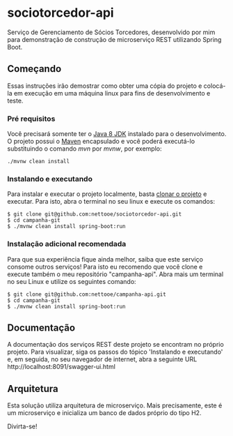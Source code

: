 # sociotorcedor-api

Serviço de Gerenciamento de Sócios Torcedores, desenvolvido por mim para demonstração de construção de microserviço REST utilizando Spring Boot.

## Começando
Essas instruções irão demostrar como obter uma cópia do projeto e colocá-la em execução em uma máquina linux para fins de desenvolvimento e teste.

### Pré requisitos
Você precisará somente ter o [Java 8 JDK](http://www.oracle.com/technetwork/pt/java/javase/downloads/index.html) instalado  para o desenvolvimento. O projeto possui o [Maven](https://maven.apache.org/) encapsulado e você poderá executá-lo substituindo o comando *mvn* por *mvnw*, por exemplo:
```
./mvnw clean install
```
### Instalando e executando
Para instalar e executar o projeto localmente, basta [clonar o projeto](https://help.github.com/articles/cloning-a-repository/) e executar. Para isto, abra o terminal no seu linux e execute os comandos:
```
$ git clone git@github.com:nettooe/sociotorcedor-api.git
$ cd campanha-git
$ ./mvnw clean install spring-boot:run
```

### Instalação adicional recomendada
Para que sua experiência fique ainda melhor, saiba que este serviço consome outros serviços! Para isto eu recomendo que você clone e execute também o meu repositório "campanha-api".
Abra mais um terminal no seu Linux e utilize os seguintes comando:
```
$ git clone git@github.com:nettooe/campanha-api.git
$ cd campanha-git
$ ./mvnw clean install spring-boot:run
```

## Documentação
A documentação dos serviços REST deste projeto se encontram no próprio projeto. Para visualizar, siga os passos do tópico 'Instalando e executando' e, em seguida, no seu navegador de internet, abra a seguinte URL http://localhost:8091/swagger-ui.html

## Arquitetura
Esta solução utiliza arquitetura de microserviço. Mais precisamente, este é  um microserviço e inicializa um banco de dados próprio do tipo H2.

Divirta-se!
